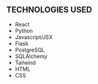 TECHNOLOGIES USED
------------------
- React
- Python
- Javascript/JSX
- Flask
- PostgreSQL
- SQLAlchemy
- Tailwind
- HTML
- CSS
